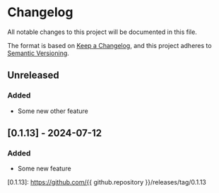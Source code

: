 # Changelog
All notable changes to this project will be documented in this file.

The format is based on [Keep a Changelog](https://keepachangelog.com/en/1.0.0/), and this project adheres to [Semantic Versioning](https://semver.org/spec/v2.0.0.html).

## Unreleased
### Added
- Some new other feature

## [0.1.13] - 2024-07-12
### Added
- Some new feature

[0.1.13]: https://github.com/{{ github.repository }}/releases/tag/0.1.13
